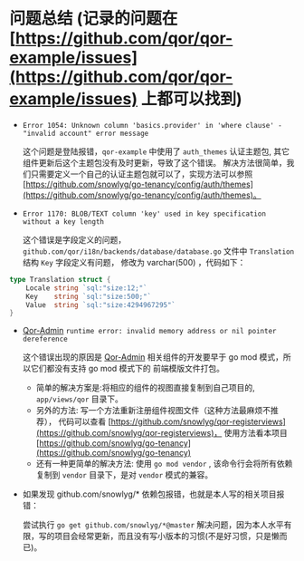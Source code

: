 # 问题总结 (记录的问题在 [https://github.com/qor/qor-example/issues](https://github.com/qor/qor-example/issues) 上都可以找到)

- `Error 1054: Unknown column 'basics.provider' in 'where clause' - "invalid account" error message`
    
    这个问题是登陆报错，`qor-example` 中使用了 `auth_themes` 认证主题包, 其它组件更新后这个主题包没有及时更新，导致了这个错误。
    解决方法很简单，我们只需要定义一个自己的认证主题包就可以了，实现方法可以参照 [https://github.com/snowlyg/go-tenancy/config/auth/themes](https://github.com/snowlyg/go-tenancy/config/auth/themes)。


- `Error 1170: BLOB/TEXT column 'key' used in key specification without a key length`
    
    这个错误是字段定义的问题，`github.com/qor/i18n/backends/database/database.go` 文件中 `Translation` 结构 `Key` 字段定义有问题，
    修改为 varchar(500) ，代码如下：
    
    
```go
type Translation struct {
    Locale string `sql:"size:12;"`
    Key    string `sql:"size:500;"`
    Value  string `sql:"size:4294967295"`
}
```

- [Qor-Admin](https://github.com/qor/admin)  `runtime error: invalid memory address or nil pointer dereference` 
    
    这个错误出现的原因是 [Qor-Admin](https://github.com/qor/admin) 相关组件的开发要早于 go mod 模式，所以它们都没有支持 go mod 模式下的
    前端模版文件打包。
    - 简单的解决方案是:将相应的组件的视图直接复制到自己项目的, `app/views/qor` 目录下。
    - 另外的方法: 写一个方法重新注册组件视图文件（这种方法最麻烦不推荐），
    代码可以查看 [https://github.com/snowlyg/qor-registerviews](https://github.com/snowlyg/qor-registerviews)，
    使用方法看本项目 [https://github.com/snowlyg/go-tenancy](https://github.com/snowlyg/go-tenancy)
    - 还有一种更简单的解决方法: 使用 `go mod vendor` , 该命令行会将所有依赖复制到 `vendor` 目录下，是对 `vendor` 模式的兼容。 
    
    
    
    
- 如果发现 github.com/snowlyg/* 依赖包报错，也就是本人写的相关项目报错：
    
    尝试执行 `go get github.com/snowlyg/*@master` 解决问题，因为本人水平有限，写的项目会经常更新，而且没有写小版本的习惯(不是好习惯，只是懒而已)。
    
    
    
  